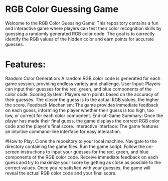 # RGB Color Guessing Game
Welcome to the RGB Color Guessing Game! This repository contains a fun and interactive game where players can test their color recognition skills by guessing a randomly generated RGB color code. The goal is to correctly identify the RGB values of the hidden color and earn points for accurate guesses.

# Features:
Random Color Generation: A random RGB color code is generated for each game session, providing endless variety and challenge.
User Input: Players can input their guesses for the red, green, and blue components of the color code.
Scoring System: Players earn points based on the accuracy of their guesses. The closer the guess is to the actual RGB values, the higher the score.
Feedback Mechanism: The game provides immediate feedback on each guess, informing the player whether their guess is too high, too low, or correct for each color component.
End-of-Game Summary: Once the player has made their final guess, the game displays the correct RGB color code and the player's final score.
Interactive Interface: The game features an intuitive command-line interface for easy interaction.

#How to Play:
Clone the repository to your local machine.
Navigate to the directory containing the game files.
Run the game script.
Follow the on-screen instructions to input your guesses for the red, green, and blue components of the RGB color code.
Receive immediate feedback on each guess and try to maximize your score by getting as close as possible to the correct values.
Once you're satisfied with your guesses, the game will reveal the actual RGB color code and your final score.
